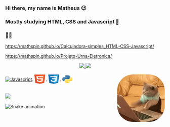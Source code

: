 <!--
**mathspin/mathspin** is a ✨ _special_ ✨ repository because its `README.md` (this file) appears on your GitHub profile.

Here are some ideas to get you started:

- 🔭 I’m currently working on ...
- 🌱 I’m currently learning ...
- 👯 I’m looking to collaborate on ...
- 🤔 I’m looking for help with ...
- 💬 Ask me about ...
- 📫 How to reach me: ...
- 😄 Pronouns: ...
- ⚡ Fun fact: ...
-->

### Hi there, my name is Matheus 😉
### Mostly studying HTML, CSS and Javascript 💭
### 💾😃


https://mathspin.github.io/Calculadora-simples_HTML-CSS-Javascript/

https://mathspin.github.io/Projeto-Urna-Eletronica/

<!-- animações do final da pág  -->
<div align="center">
  <a href="https://github.com/mathspin">
  <img height="180em" src="https://github-readme-stats.vercel.app/api?username=mathspin&show_icons=true&theme=tokyonight&include_all_commits=true&count_private=true"/>
  <img height="180em" src="https://github-readme-stats.vercel.app/api/top-langs/?username=mathspin&layout=compact&langs_count=7&theme=tokyonight"/>
</div>
<div style="display: inline_block"><br> <!-- ícones podem ser encontrados em https://devicon.dev/ -->
  <img align="center" alt="Javascript" height="30" width="40" src="https://cdn.jsdelivr.net/gh/devicons/devicon/icons/javascript/javascript-plain.svg">
  <img align="center" alt="HTML" height="30" width="40" src="https://raw.githubusercontent.com/devicons/devicon/master/icons/html5/html5-original.svg">
  <img align="center" alt="CSS" height="30" width="40" src="https://raw.githubusercontent.com/devicons/devicon/master/icons/css3/css3-original.svg">
  <img align="center" alt="Python" height="30" width="40" src="https://raw.githubusercontent.com/devicons/devicon/master/icons/python/python-original.svg">
  <img align="right" alt="imagemLateral" height="150" style="border-radius:50px;" src="https://github.com/mathspin/mathspin/blob/main/giphy%20(gato%20digitando).gif?raw=true">
</div>
  
  ##
 
<div> <!-- ícones podem ser encontrados em https://dev.to/envoy_/150-badges-for-github-pnk ou https://shields.io/ -->
  <a href="https://www.linkedin.com/in/matheus-siqueira-pinto/" target="_blank"><img src="https://img.shields.io/badge/-LinkedIn-%230077B5?style=for-the-badge&logo=linkedin&logoColor=white" target="_blank"></a> 
 
  ![Snake animation](https://github.com/mathspin/mathspin/blob/output/github-contribution-grid-snake.svg)
 
</div>

